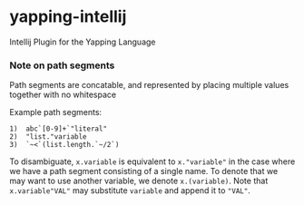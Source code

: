 # yapping-intellij
Intellij Plugin for the Yapping Language

### Note on path segments
Path segments are concatable, and represented by placing multiple values together with no whitespace

Example path segments:
```
1)  abc`[0-9]+`"literal"
2)  "list."variable
3)  `~<`(list.length.`~/2`)
```

To disambiguate, `x.variable` is equivalent to `x."variable"` in the case where we have
a path segment consisting of a single name. To denote that we may want to use another variable,
we denote `x.(variable)`. Note that `x.variable"VAL"` may substitute `variable` and append
it to `"VAL"`.

